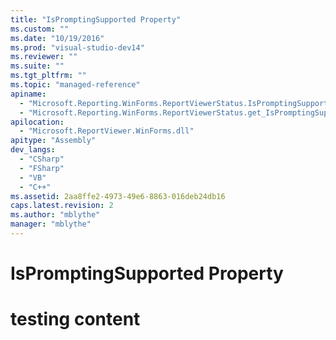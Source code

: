 ```yaml
---
title: "IsPromptingSupported Property"
ms.custom: ""
ms.date: "10/19/2016"
ms.prod: "visual-studio-dev14"
ms.reviewer: ""
ms.suite: ""
ms.tgt_pltfrm: ""
ms.topic: "managed-reference"
apiname: 
  - "Microsoft.Reporting.WinForms.ReportViewerStatus.IsPromptingSupported"
  - "Microsoft.Reporting.WinForms.ReportViewerStatus.get_IsPromptingSupported"
apilocation: 
  - "Microsoft.ReportViewer.WinForms.dll"
apitype: "Assembly"
dev_langs: 
  - "CSharp"
  - "FSharp"
  - "VB"
  - "C++"
ms.assetid: 2aa8ffe2-4973-49e6-8863-016deb24db16
caps.latest.revision: 2
ms.author: "mblythe"
manager: "mblythe"
---
```

# IsPromptingSupported Property
# testing content
